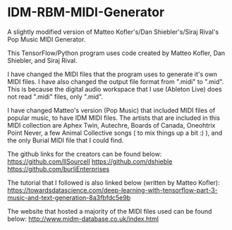 # IDM-RBM-MIDI-Generator
A slightly modified version of Matteo Kofler's/Dan Shiebler's/Siraj Rival's Pop Music MIDI Generator.

This TensorFlow/Python program uses code created by Matteo Kofler, Dan Shiebler, and Siraj Rival.

I have changed the MIDI files that the program uses to generate it's own MIDI files. I have also changed the output file format
from ".midi" to ".mid". This is because the digital audio workspace that I use (Ableton Live) does not read ".midi" files, only
".mid".

I have changed Matteo's version (Pop Music) that included MIDI files of popular music, to have IDM MIDI files.
The artists that are included in this MIDI collection are Aphex Twin, Autechre, Boards of Canada, Oneohtrix Point Never,
a few Animal Collective songs ( to mix things up a bit :) ), and the only Burial MIDI file that I could find.

The github links for the creators can be found below:
https://github.com/llSourcell
https://github.com/dshieble
https://github.com/burliEnterprises

The tutorial that I followed is also linked below (written by Matteo Kofler):
https://towardsdatascience.com/deep-learning-with-tensorflow-part-3-music-and-text-generation-8a3fbfdc5e9b

The website that hosted a majority of the MIDI files used can be found below:
http://www.midm-database.co.uk/index.html
